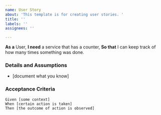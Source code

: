 ```yaml
---
name: User Story
about: 'This template is for creating user stories. '
title: ''
labels: ''
assignees: ''

---
```


**As a** User, 
**I need** a service that has a counter, 
**So that** I can keep track of how many times something was done.
   
 ### Details and Assumptions
 * [document what you know]
   
 ### Acceptance Criteria  
   
 ```gherkin
 Given [some context]
 When [certain action is taken]
 Then [the outcome of action is observed]
 ```

